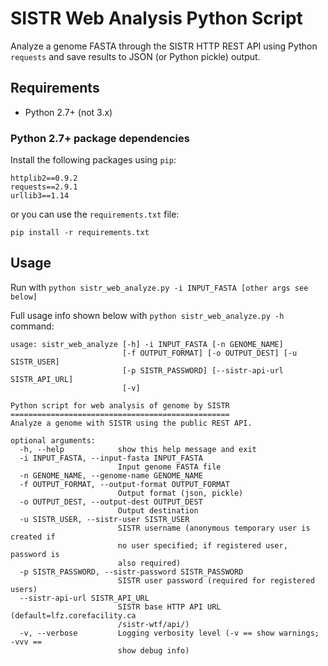 # SISTR Web Analysis Python Script

Analyze a genome FASTA through the SISTR HTTP REST API using Python `requests` and save results to JSON (or Python pickle) output.


## Requirements

 - Python 2.7+ (not 3.x)

### Python 2.7+ package dependencies

Install the following packages using `pip`:

```
httplib2==0.9.2
requests==2.9.1
urllib3==1.14
```

or you can use the `requirements.txt` file:

```
pip install -r requirements.txt
```


## Usage

Run with `python sistr_web_analyze.py -i INPUT_FASTA [other args see below]`


Full usage info shown below with `python sistr_web_analyze.py -h` command:

```
usage: sistr_web_analyze [-h] -i INPUT_FASTA [-n GENOME_NAME]
                         [-f OUTPUT_FORMAT] [-o OUTPUT_DEST] [-u SISTR_USER]
                         [-p SISTR_PASSWORD] [--sistr-api-url SISTR_API_URL]
                         [-v]

Python script for web analysis of genome by SISTR
=================================================
Analyze a genome with SISTR using the public REST API.

optional arguments:
  -h, --help            show this help message and exit
  -i INPUT_FASTA, --input-fasta INPUT_FASTA
                        Input genome FASTA file
  -n GENOME_NAME, --genome-name GENOME_NAME
  -f OUTPUT_FORMAT, --output-format OUTPUT_FORMAT
                        Output format (json, pickle)
  -o OUTPUT_DEST, --output-dest OUTPUT_DEST
                        Output destination
  -u SISTR_USER, --sistr-user SISTR_USER
                        SISTR username (anonymous temporary user is created if
                        no user specified; if registered user, password is
                        also required)
  -p SISTR_PASSWORD, --sistr-password SISTR_PASSWORD
                        SISTR user password (required for registered users)
  --sistr-api-url SISTR_API_URL
                        SISTR base HTTP API URL (default=lfz.corefacility.ca
                        /sistr-wtf/api/)
  -v, --verbose         Logging verbosity level (-v == show warnings; -vvv ==
                        show debug info)
```
